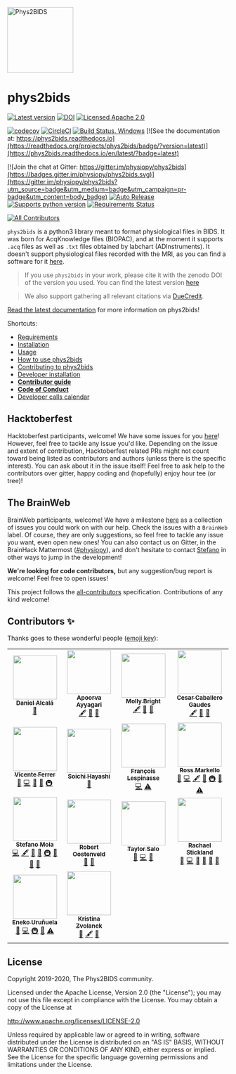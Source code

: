 <!--(https://raw.githubusercontent.com/physiopy/phys2bids/master/docs/_static/phys2bids_card.jpg)-->
<a name="readme"></a>
<img alt="Phys2BIDS" src="https://github.com/physiopy/phys2bids/blob/master/docs/_static/phys2bids_logo1280×640.png" height="150">

phys2bids
=========

[![Latest version](https://img.shields.io/pypi/v/phys2bids)](https://pypi.org/project/phys2bids/)
[![DOI](https://zenodo.org/badge/DOI/10.5281/zenodo.3470091.svg)](https://doi.org/10.5281/zenodo.3470091)
[![Licensed Apache 2.0](https://img.shields.io/github/license/physiopy/phys2bids)](https://github.com/physiopy/phys2bids/blob/master/LICENSE)

[![codecov](https://codecov.io/gh/physiopy/phys2bids/branch/master/graph/badge.svg)](https://codecov.io/gh/physiopy/phys2bids)
[![CircleCI](https://circleci.com/gh/physiopy/phys2bids.svg?branch=master&style=shield)](https://circleci.com/gh/physiopy/phys2bids)
[![Build Status. Windows](https://dev.azure.com/physiopy/phys2bids/_apis/build/status/physiopy.phys2bids?branchName=master)](https://dev.azure.com/physiopy/phys2bids/_build/latest?definitionId=1&branchName=master)
[![See the documentation at: https://phys2bids.readthedocs.io](https://readthedocs.org/projects/phys2bids/badge/?version=latest)](https://phys2bids.readthedocs.io/en/latest/?badge=latest)

[![Join the chat at Gitter: https://gitter.im/physiopy/phys2bids](https://badges.gitter.im/physiopy/phys2bids.svg)](https://gitter.im/physiopy/phys2bids?utm_source=badge&utm_medium=badge&utm_campaign=pr-badge&utm_content=body_badge)
[![Auto Release](https://img.shields.io/badge/release-auto.svg?colorA=888888&colorB=9B065A&label=auto)](https://github.com/intuit/auto)
[![Supports python version](https://img.shields.io/pypi/pyversions/phys2bids)](https://pypi.org/project/phys2bids/)
[![Requirements Status](https://requires.io/github/physiopy/phys2bids/requirements.svg?branch=master)](https://requires.io/github/physiopy/phys2bids/requirements/?branch=master)

<!-- ALL-CONTRIBUTORS-BADGE:START - Do not remove or modify this section -->
[![All Contributors](https://img.shields.io/badge/all_contributors-14-orange.svg?style=flat)](#contributors)
<!-- ALL-CONTRIBUTORS-BADGE:END -->

``phys2bids`` is a python3 library meant to format physiological files in BIDS.
It was born for AcqKnowledge files (BIOPAC), and at the moment it supports
``.acq`` files as well as ``.txt`` files obtained by labchart
(ADInstruments).
It doesn't support physiological files recorded with the MRI, as you can find a software for it [here](https://github.com/tarrlab/physio2bids).

> If you use ``phys2bids`` in your work, please cite it with the zenodo DOI of the version you used. You can find the latest version [here](https://doi.org/10.5281/zenodo.3470091)

> We also support gathering all relevant citations via [DueCredit](http://duecredit.org).

[Read the latest documentation](https://phys2bids.readthedocs.io/en/latest/) for more information on phys2bids!

Shortcuts:
- [Requirements](https://phys2bids.readthedocs.io/en/latest/installation.html#requirements)
- [Installation](https://phys2bids.readthedocs.io/en/latest/installation.html#linux-and-mac-installation)
- [Usage](https://phys2bids.readthedocs.io/en/latest/cli.html)
- [How to use phys2bids](https://phys2bids.readthedocs.io/en/latest/howto.html)
- [Contributing to phys2bids](https://phys2bids.readthedocs.io/en/latest/contributing.html)
- [Developer installation](https://phys2bids.readthedocs.io/en/latest/contributing.html#linux-and-mac-developer-installation)
- [**Contributor guide**](https://phys2bids.readthedocs.io/en/latest/contributorfile.html)
- [**Code of Conduct**](https://phys2bids.readthedocs.io/en/latest/conduct.html)
- [Developer calls calendar](https://calendar.google.com/calendar/u/0?cid=amoycDQ1MTdhMWdpaHNuNzlnOW1ucHJkMjRAZ3JvdXAuY2FsZW5kYXIuZ29vZ2xlLmNvbQ)

## Hacktoberfest
Hacktoberfest participants, welcome!
We have some issues for you [here](https://github.com/physiopy/phys2bids/issues?q=is%3Aissue+is%3Aopen+label%3Ahacktoberfest)!
However, feel free to tackle any issue you'd like. Depending on the issue and extent of contribution, Hacktoberfest related PRs might not count toward being listed as contributors and authors (unless there is the specific interest). You can ask about it in the issue itself!
Feel free to ask help to the contributors over gitter, happy coding and (hopefully) enjoy hour tee (or tree)!

## The BrainWeb
BrainWeb participants, welcome!
We have a milestone [here](https://github.com/physiopy/phys2bids/milestone/5) as a collection of issues you could work on with our help. 
Check the issues with a `BrainWeb` label. Of course, they are only suggestions, so feel free to tackle any issue you want, even open new ones!
You can also contact us on Gitter, in the BrainHack Mattermost (<a href="https://mattermost.brainhack.org/brainhack/channels/physiopy">#physiopy</a>), and don't hesitate to contact [Stefano](https://github.com/smoia) in other ways to jump in the development!

**We're looking for code contributors,** but any suggestion/bug report is welcome! Feel free to open issues!

This project follows the [all-contributors](https://github.com/all-contributors/all-contributors) specification. Contributions of any kind welcome!

## Contributors ✨

Thanks goes to these wonderful people ([emoji key](https://allcontributors.org/docs/en/emoji-key)):
<!-- ALL-CONTRIBUTORS-LIST:START - Do not remove or modify this section -->
<!-- prettier-ignore-start -->
<!-- markdownlint-disable -->
<table>
  <tr>
    <td align="center"><a href="https://github.com/danalclop"><img src="https://avatars0.githubusercontent.com/u/38854309?v=4?s=100" width="100px;" alt=""/><br /><sub><b>Daniel Alcalá</b></sub></a><br /><a href="#design-danalclop" title="Design">🎨</a></td>
    <td align="center"><a href="https://github.com/AyyagariA"><img src="https://avatars1.githubusercontent.com/u/50453337?v=4?s=100" width="100px;" alt=""/><br /><sub><b>Apoorva Ayyagari</b></sub></a><br /><a href="#content-AyyagariA" title="Content">🖋</a> <a href="#data-AyyagariA" title="Data">🔣</a> <a href="https://github.com/physiopy/phys2bids/commits?author=AyyagariA" title="Documentation">📖</a></td>
    <td align="center"><a href="http://brightlab.northwestern.edu"><img src="https://avatars2.githubusercontent.com/u/32640425?v=4?s=100" width="100px;" alt=""/><br /><sub><b>Molly Bright</b></sub></a><br /><a href="#content-BrightMG" title="Content">🖋</a> <a href="#data-BrightMG" title="Data">🔣</a> <a href="#ideas-BrightMG" title="Ideas, Planning, & Feedback">🤔</a></td>
    <td align="center"><a href="https://github.com/CesarCaballeroGaudes"><img src="https://avatars1.githubusercontent.com/u/7611340?v=4?s=100" width="100px;" alt=""/><br /><sub><b>Cesar Caballero Gaudes</b></sub></a><br /><a href="#content-CesarCaballeroGaudes" title="Content">🖋</a> <a href="#data-CesarCaballeroGaudes" title="Data">🔣</a> <a href="#ideas-CesarCaballeroGaudes" title="Ideas, Planning, & Feedback">🤔</a></td>
  </tr>
  <tr>
    <td align="center"><a href="https://github.com/vinferrer"><img src="https://avatars2.githubusercontent.com/u/38909338?v=4?s=100" width="100px;" alt=""/><br /><sub><b>Vicente Ferrer</b></sub></a><br /><a href="https://github.com/physiopy/phys2bids/issues?q=author%3Avinferrer" title="Bug reports">🐛</a> <a href="https://github.com/physiopy/phys2bids/commits?author=vinferrer" title="Code">💻</a> <a href="https://github.com/physiopy/phys2bids/commits?author=vinferrer" title="Documentation">📖</a> <a href="https://github.com/physiopy/phys2bids/pulls?q=is%3Apr+reviewed-by%3Avinferrer" title="Reviewed Pull Requests">👀</a> <a href="#infra-vinferrer" title="Infrastructure (Hosting, Build-Tools, etc)">🚇</a></td>
    <td align="center"><a href="http://soichi.us"><img src="https://avatars3.githubusercontent.com/u/923896?v=4?s=100" width="100px;" alt=""/><br /><sub><b>Soichi Hayashi</b></sub></a><br /><a href="https://github.com/physiopy/phys2bids/issues?q=author%3Asoichih" title="Bug reports">🐛</a></td>
    <td align="center"><a href="https://github.com/sangfrois"><img src="https://avatars0.githubusercontent.com/u/38385719?v=4?s=100" width="100px;" alt=""/><br /><sub><b>François Lespinasse</b></sub></a><br /><a href="https://github.com/physiopy/phys2bids/commits?author=sangfrois" title="Code">💻</a> <a href="https://github.com/physiopy/phys2bids/commits?author=sangfrois" title="Tests">⚠️</a></td>
    <td align="center"><a href="http://rossmarkello.com"><img src="https://avatars0.githubusercontent.com/u/14265705?v=4?s=100" width="100px;" alt=""/><br /><sub><b>Ross Markello</b></sub></a><br /><a href="https://github.com/physiopy/phys2bids/issues?q=author%3Armarkello" title="Bug reports">🐛</a> <a href="https://github.com/physiopy/phys2bids/commits?author=rmarkello" title="Code">💻</a> <a href="#content-rmarkello" title="Content">🖋</a> <a href="#ideas-rmarkello" title="Ideas, Planning, & Feedback">🤔</a> <a href="#infra-rmarkello" title="Infrastructure (Hosting, Build-Tools, etc)">🚇</a> <a href="https://github.com/physiopy/phys2bids/pulls?q=is%3Apr+reviewed-by%3Armarkello" title="Reviewed Pull Requests">👀</a> <a href="https://github.com/physiopy/phys2bids/commits?author=rmarkello" title="Tests">⚠️</a></td>
  </tr>
  <tr>
    <td align="center"><a href="https://github.com/smoia"><img src="https://avatars3.githubusercontent.com/u/35300580?v=4?s=100" width="100px;" alt=""/><br /><sub><b>Stefano Moia</b></sub></a><br /><a href="https://github.com/physiopy/phys2bids/commits?author=smoia" title="Code">💻</a> <a href="#content-smoia" title="Content">🖋</a> <a href="#data-smoia" title="Data">🔣</a> <a href="#ideas-smoia" title="Ideas, Planning, & Feedback">🤔</a> <a href="#infra-smoia" title="Infrastructure (Hosting, Build-Tools, etc)">🚇</a> <a href="#projectManagement-smoia" title="Project Management">📆</a> <a href="https://github.com/physiopy/phys2bids/pulls?q=is%3Apr+reviewed-by%3Asmoia" title="Reviewed Pull Requests">👀</a> <a href="https://github.com/physiopy/phys2bids/commits?author=smoia" title="Documentation">📖</a></td>
    <td align="center"><a href="https://github.com/robertoostenveld"><img src="https://avatars1.githubusercontent.com/u/899043?v=4?s=100" width="100px;" alt=""/><br /><sub><b>Robert Oostenveld</b></sub></a><br /><a href="#ideas-robertoostenveld" title="Ideas, Planning, & Feedback">🤔</a> <a href="https://github.com/physiopy/phys2bids/pulls?q=is%3Apr+reviewed-by%3Arobertoostenveld" title="Reviewed Pull Requests">👀</a></td>
    <td align="center"><a href="https://github.com/tsalo"><img src="https://avatars3.githubusercontent.com/u/8228902?v=4?s=100" width="100px;" alt=""/><br /><sub><b>Taylor Salo</b></sub></a><br /><a href="#ideas-tsalo" title="Ideas, Planning, & Feedback">🤔</a> <a href="https://github.com/physiopy/phys2bids/commits?author=tsalo" title="Code">💻</a> <a href="https://github.com/physiopy/phys2bids/pulls?q=is%3Apr+reviewed-by%3Atsalo" title="Reviewed Pull Requests">👀</a></td>
    <td align="center"><a href="https://github.com/RayStick"><img src="https://avatars3.githubusercontent.com/u/50215726?v=4?s=100" width="100px;" alt=""/><br /><sub><b>Rachael Stickland</b></sub></a><br /><a href="https://github.com/physiopy/phys2bids/issues?q=author%3ARayStick" title="Bug reports">🐛</a> <a href="https://github.com/physiopy/phys2bids/commits?author=RayStick" title="Code">💻</a> <a href="#data-RayStick" title="Data">🔣</a> <a href="https://github.com/physiopy/phys2bids/commits?author=RayStick" title="Documentation">📖</a> <a href="#userTesting-RayStick" title="User Testing">📓</a> <a href="https://github.com/physiopy/phys2bids/pulls?q=is%3Apr+reviewed-by%3ARayStick" title="Reviewed Pull Requests">👀</a></td>
  </tr>
  <tr>
    <td align="center"><a href="https://github.com/eurunuela"><img src="https://avatars0.githubusercontent.com/u/13706448?v=4?s=100" width="100px;" alt=""/><br /><sub><b>Eneko Uruñuela</b></sub></a><br /><a href="https://github.com/physiopy/phys2bids/issues?q=author%3Aeurunuela" title="Bug reports">🐛</a> <a href="https://github.com/physiopy/phys2bids/commits?author=eurunuela" title="Code">💻</a> <a href="#infra-eurunuela" title="Infrastructure (Hosting, Build-Tools, etc)">🚇</a> <a href="https://github.com/physiopy/phys2bids/pulls?q=is%3Apr+reviewed-by%3Aeurunuela" title="Reviewed Pull Requests">👀</a> <a href="https://github.com/physiopy/phys2bids/commits?author=eurunuela" title="Tests">⚠️</a></td>
    <td align="center"><a href="https://github.com/kristinazvolanek"><img src="https://avatars3.githubusercontent.com/u/54590158?v=4?s=100" width="100px;" alt=""/><br /><sub><b>Kristina Zvolanek</b></sub></a><br /><a href="#data-kristinazvolanek" title="Data">🔣</a> <a href="#content-kristinazvolanek" title="Content">🖋</a> <a href="https://github.com/physiopy/phys2bids/commits?author=kristinazvolanek" title="Documentation">📖</a></td>
  </tr>
</table>

<!-- markdownlint-restore -->
<!-- prettier-ignore-end -->

<!-- ALL-CONTRIBUTORS-LIST:END -->

License
-------

Copyright 2019-2020, The Phys2BIDS community.

Licensed under the Apache License, Version 2.0 (the "License");
you may not use this file except in compliance with the License.
You may obtain a copy of the License at

http://www.apache.org/licenses/LICENSE-2.0

Unless required by applicable law or agreed to in writing, software
distributed under the License is distributed on an "AS IS" BASIS,
WITHOUT WARRANTIES OR CONDITIONS OF ANY KIND, either express or implied.
See the License for the specific language governing permissions and
limitations under the License.
